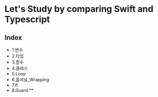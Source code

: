 # Let's Study by comparing Swift and Typescript

## Index

- 1.변수
- 2.타입
- 3.함수
- 4.클래스
- 5.Loop
- 6.옵셔널\_Wrapping
- 7.If
- 8.Guard \*\*
